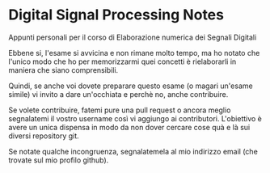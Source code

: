 # Digital Signal Processing Notes

Appunti personali per il corso di Elaborazione numerica dei Segnali Digitali

Ebbene si, l'esame si avvicina e non rimane molto tempo, ma ho notato che l'unico modo che ho per memorizzarmi quei concetti è rielaborarli in maniera che siano comprensibili.

Quindi, se anche voi dovete preparare questo esame (o magari un'esame simile) vi invito a dare un'occhiata e perchè no, anche contribuire.

Se volete contribuire, fatemi pure una pull request o ancora meglio segnalatemi il vostro username così vi aggiungo ai contributori. L'obiettivo è avere un unica dispensa in modo da non dover cercare cose quà e là sui diversi repository git.

Se notate qualche incongruenza, segnalatemela al mio indirizzo email (che trovate sul mio profilo github).
